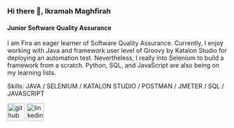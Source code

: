 ### Hi there 👋, Ikramah Maghfirah
#### Junior Software Quality Assurance
I am Fira an eager learner of Software Quality Assurance. Currently, I enjoy working with Java and framework user level of Groovy by Katalon Studio for deploying an automation test. Nevertheless, I really into Selenium to build a framework from a scratch. Python, SQL, and JavaScript are also being on my learning lists.

Skills: JAVA / SELENIUM / KATALON STUDIO / POSTMAN / JMETER / SQL / JAVASCRIPT

[<img src='https://cdn.jsdelivr.net/npm/simple-icons@3.0.1/icons/github.svg' alt='github' height='40'>](https://github.com/ikramaghfira)  [<img src='https://cdn.jsdelivr.net/npm/simple-icons@3.0.1/icons/linkedin.svg' alt='linkedin' height='40'>](https://www.linkedin.com/in/ikramaghfira/)  
